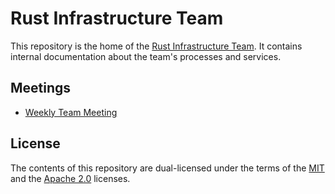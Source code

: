 # Rust Infrastructure Team

This repository is the home of the [Rust Infrastructure Team]. It contains
internal documentation about the team's processes and services.

## Meetings

- [Weekly Team Meeting](./meetings/README.md)

## License

The contents of this repository are dual-licensed under the terms of the
[MIT](./LICENSE-MIT) and the [Apache 2.0](./LICENSE-APACHE) licenses.

[rust infrastructure team]: https://www.rust-lang.org/governance/teams/infra
